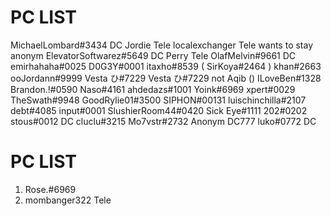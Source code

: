 # PC LIST


MichaelLombard#3434 DC
Jordie Tele
localexchanger Tele
wants to stay anonym
ElevatorSoftwarez#5649 DC
Perry Tele
OlafMelvin#9661 DC
emirhahaha#0025
D0G3Y#0001
itaxho#8539
( SirKoya#2464 )
khan#2663
ooJordann#9999
Vesta ひ#7229
Vesta ひ#7229
not Aqib ()
ILoveBen#1328
Brandon.!#0590
Naso#4161
ahdedazs#1001
Yoink#6969
xpert#0029
TheSwath#9948
GoodRylie01#3500
SIPHON#00131
luischinchilla#2107
debt#4085
input#0001
SlushierRoom44#0420
Sick Eye#1111
202#0202
stous#0012 DC
cluclu#3215
Mo7vstr#2732
Anonym DC777
luko#0772 DC

# PC LIST
1. Rose.#6969
2. mombanger322 Tele

